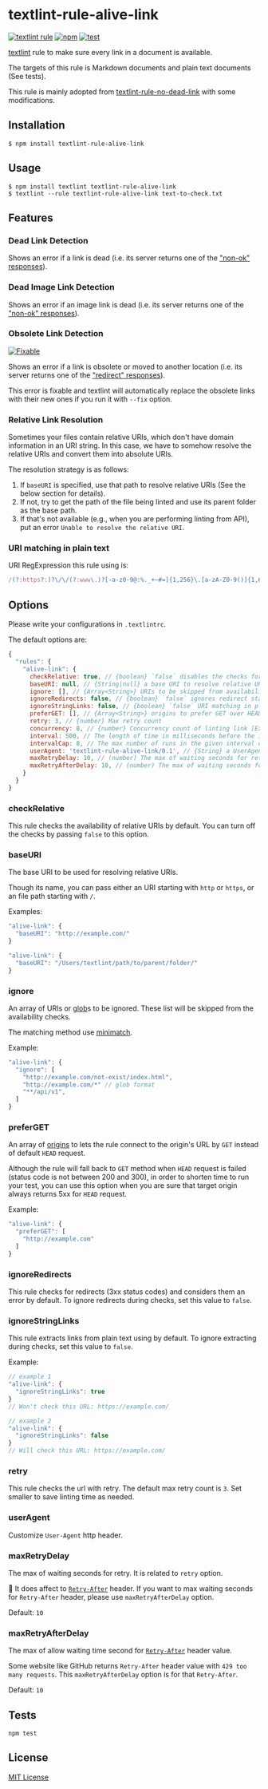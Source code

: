 # textlint-rule-alive-link

[![textlint rule](https://img.shields.io/badge/textlint-fixable-green.svg?style=social)](https://textlint.github.io/)
[![npm](https://img.shields.io/npm/v/textlint-rule-alive-link.svg)](https://www.npmjs.com/package/textlint-rule-alive-link)
[![test](https://github.com/fengma1992/textlint-rule-alive-link/actions/workflows/test.yml/badge.svg)](https://github.com/fengma1992/textlint-rule-alive-link/actions/workflows/test.yml)

[textlint](https://github.com/textlint/textlint) rule
to make sure every link in a document is available.

The targets of this rule is Markdown documents and plain text documents (See tests).

This rule is mainly adopted from [textlint-rule-no-dead-link](https://github.com/textlint-rule/textlint-rule-no-dead-link) with some modifications.

## Installation

```
$ npm install textlint-rule-alive-link
```

## Usage

```
$ npm install textlint textlint-rule-alive-link
$ textlint --rule textlint-rule-alive-link text-to-check.txt
```

## Features

### Dead Link Detection

Shows an error if a link is dead (i.e. its server returns one of the ["non-ok" responses](https://fetch.spec.whatwg.org/#ok-status)).


### Dead Image Link Detection

Shows an error if an image link is dead (i.e. its server returns one of the ["non-ok" responses](https://fetch.spec.whatwg.org/#ok-status)).

### Obsolete Link Detection

[![Fixable](https://img.shields.io/badge/textlint-fixable-green.svg?style=social)](https://textlint.github.io/)

Shows an error if a link is obsolete or moved to another location (i.e. its server returns one of the ["redirect" responses](https://fetch.spec.whatwg.org/#redirect-status)).

This error is fixable and textlint will automatically replace the obsolete links with their new ones if you run it with `--fix` option.

### Relative Link Resolution

Sometimes your files contain relative URIs, which don't have domain information in an URI string.
In this case, we have to somehow resolve the relative URIs and convert them into absolute URIs.

The resolution strategy is as follows:

1. If `baseURI` is specified, use that path to resolve relative URIs (See the below section for details).
2. If not, try to get the path of the file being linted and use its parent folder as the base path.
3. If that's not available (e.g., when you are performing linting from API), put an error `Unable to resolve the relative URI`.

### URI matching in plain text

URI RegExpression this rule using is:

```js
/(?:https?:)?\/\/(?:www\.)?[-a-z0-9@:%._+~#=]{1,256}\.[a-zA-Z0-9()]{1,6}\b(?:[-\p{L}0-9()@:%_+.~#?&/=]*)/gu
```

## Options

Please write your configurations in `.textlintrc`.

The default options are:

```js
{
  "rules": {
    "alive-link": {
      checkRelative: true, // {boolean} `false` disables the checks for relative URIs.
      baseURI: null, // {String|null} a base URI to resolve relative URIs. baseURI is required if checkRelative is set true.
      ignore: [], // {Array<String>} URIs to be skipped from availability checks.
      ignoreRedirects: false, // {boolean} `false` ignores redirect status codes.
      ignoreStringLinks: false, // {boolean} `false` URI matching in plain text.
      preferGET: [], // {Array<String>} origins to prefer GET over HEAD.
      retry: 3, // {number} Max retry count
      concurrency: 8, // {number} Concurrency count of linting link [Experimental]
      interval: 500, // The length of time in milliseconds before the interval count resets. Must be finite. [Experimental]
      intervalCap: 8, // The max number of runs in the given interval of time. [Experimental]
      userAgent: 'textlint-rule-alive-link/0.1', // {String} a UserAgent,
      maxRetryDelay: 10, // (number) The max of waiting seconds for retry. It is related to `retry` option. It does affect to `Retry-After` header.
      maxRetryAfterDelay: 10, // (number) The max of waiting seconds for `Retry-After` header.
    }
  }
}
```

### checkRelative

This rule checks the availability of relative URIs by default.
You can turn off the checks by passing `false` to this option.

### baseURI

The base URI to be used for resolving relative URIs.

Though its name, you can pass either an URI starting with `http` or `https`, or an file path starting with `/`.

Examples:

```js
"alive-link": {
  "baseURI": "http://example.com/"
}
```

```js
"alive-link": {
  "baseURI": "/Users/textlint/path/to/parent/folder/"
}
```

### ignore

An array of URIs or [glob](https://github.com/isaacs/node-glob "glob")s to be ignored.
These list will be skipped from the availability checks.

The matching method use [minimatch](https://www.npmjs.com/package/minimatch).

Example:

```js
"alive-link": {
  "ignore": [
    "http://example.com/not-exist/index.html",
    "http://example.com/*" // glob format
    "**/api/v1",
  ]
}
```

### preferGET

An array of [origins](https://url.spec.whatwg.org/#origin) to lets the rule connect to the origin's URL by `GET` instead of default `HEAD` request.

Although the rule will fall back to `GET` method when `HEAD` request is failed (status code is not between 200 and 300), in order to shorten time to run your test, you can use this option when you are sure that target origin always returns 5xx for `HEAD` request.

Example:

```js
"alive-link": {
  "preferGET": [
    "http://example.com"
  ]
}
```

### ignoreRedirects

This rule checks for redirects (3xx status codes) and considers them an error by default.
To ignore redirects during checks, set this value to `false`.

<!-- Experimental 

### concurrency

This rule checks links concurrently.
The default concurrency count is `8`.

-->

### ignoreStringLinks

This rule extracts links from plain text using by default.
To ignore extracting during checks, set this value to `false`.

Example:

```js
// example 1
"alive-link": {
  "ignoreStringLinks": true
}
// Won't check this URL: https://example.com/

// example 2
"alive-link": {
  "ignoreStringLinks": false
}
// Will check this URL: https://example.com/
```

### retry

This rule checks the url with retry.
The default max retry count is `3`.
Set smaller to save linting time as needed.

### userAgent

Customize `User-Agent` http header.

### maxRetryDelay

The max of waiting seconds for retry. It is related to `retry` option.

:memo: It does affect to [`Retry-After`](https://developer.mozilla.org/en-US/docs/Web/HTTP/Headers/Retry-After) header. If you want to max waiting seconds for `Retry-After` header, please use `maxRetryAfterDelay` option.

Default: `10`

### maxRetryAfterDelay

The max of allow waiting time second for [`Retry-After`](https://developer.mozilla.org/en-US/docs/Web/HTTP/Headers/Retry-After) header value.

Some website like GitHub returns `Retry-After` header value with `429 too many requests`.
This `maxRetryAfterDelay` option is for that `Retry-After`.

Default: `10`

## Tests

```
npm test
```

## License

[MIT License](https://github.com/fengma1992/textlint-rule-alive-link/blob/master/LICENSE)
